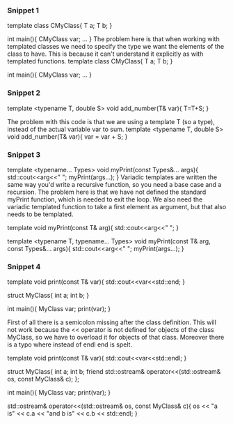 ### Snippet 1
template <typename T>
class CMyClass{
  T a;
  T b;
}

int main(){
  CMyClass var;
 ...
}
The problem here is that when working with templated classes we need to specify the type we want the elements of the class to have. This is because it can't understand it explicitly as with templated functions.
template <typename T>
class CMyClass{
  T a;
  T b;
}

int main(){
  CMyClass<int> var;
 ...
}

### Snippet 2
template <typename T, double S>
void add_number(T& var){
    T=T+S;
}

The problem with this code is that we are using a template T (so a type), instead of the actual variable var to sum.
template <typename T, double S>
void add_number(T& var){
    var = var + S;
}

### Snippet 3
template <typename... Types>
void myPrint(const Types&... args){
    std::cout<<arg<<" ";
    myPrint(args...);
}
Variadic templates are written the same way you'd write a recursive function, so you need a base case and a recursion.
The problem here is that we have not defined the standard myPrint function, which is needed to exit the loop. We also need the variadic templated function to take a first element as argument, but that also needs to be templated.

template <typename T>
void myPrint(const T& arg){
    std::cout<<arg<<" ";
}

template <typename T, typename... Types>
void myPrint(const T& arg, const Types&... args){
    std::cout<<arg<<" ";
    myPrint(args...);
}


### Snippet 4
template <typename T>
void print(const T& var){
  std::cout<<var<<std::end;
}

struct MyClass{
  int a;
  int b;
}

int main(){
 MyClass var;
 print(var);
}

First of all there is a semicolon missing after the class definition.
This will not work because the << operator is not defined for objects of the class MyClass, so we have to overload it for objects of that class.
Moreover there is a typo where instead of endl end is spelt.

template <typename T>
void print(const T& var){
  std::cout<<var<<std::endl;
}

struct MyClass{
  int a;
  int b;
  friend std::ostream& operator<<(std::ostream& os, const MyClass& c);
};

int main(){
 MyClass var;
 print(var);
}

std::ostream& operator<<(std::ostream& os, const MyClass& c){
    os << "a is" << c.a << "and b is" << c.b << std::endl;
}